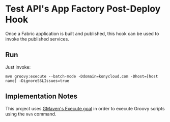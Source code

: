 # Test API's App Factory Post-Deploy Hook

Once a Fabric application is built and published, this hook can be used to invoke
the published services.

## Run

Just invoke:

    mvn groovy:execute --batch-mode -Ddomain=konycloud.com -Dhost=[host name] -DignoreSSLIssues=true

## Implementation Notes

This project uses [GMaven's Execute goal](https://groovy.github.io/gmaven/groovy-maven-plugin/execute.html#) in order to execute Groovy scripts using the `mvn` command.

